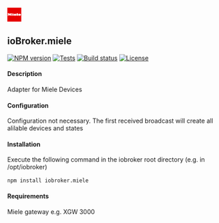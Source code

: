 ![Logo](admin/miele.png)
## ioBroker.miele

[![NPM version](http://img.shields.io/npm/v/iobroker.miele.svg)](https://www.npmjs.com/package/iobroker.miele)
[![Tests](http://img.shields.io/travis/soef/ioBroker.miele/master.svg)](https://travis-ci.org/soef/ioBroker.miele)
[![Build status](https://ci.appveyor.com/api/projects/status/o43a9fj5a19d5n6y?svg=true)](https://ci.appveyor.com/project/soef/iobroker-miele)
[![License](https://img.shields.io/badge/license-MIT-blue.svg?style=flat)](https://github.com/soef/iobroker.miele/blob/master/LICENSE)

<!-- [![Downloads](https://img.shields.io/npm/dm/iobroker.miele.svg)](https://www.npmjs.com/package/iobroker.miele)-->

#### Description

Adapter for Miele Devices

#### Configuration
Configuration not necessary. The first received broadcast will create all alilable devices and states

#### Installation
Execute the following command in the iobroker root directory (e.g. in /opt/iobroker)
```
npm install iobroker.miele 
```

#### Requirements
Miele gateway e.g. XGW 3000
<!--
### License
The MIT License (MIT)

Copyright (c) 2015-2016 soef <soef@gmx.net>

Permission is hereby granted, free of charge, to any person obtaining a copy
of this software and associated documentation files (the "Software"), to deal
in the Software without restriction, including without limitation the rights
to use, copy, modify, merge, publish, distribute, sublicense, and/or sell
copies of the Software, and to permit persons to whom the Software is
furnished to do so, subject to the following conditions:

The above copyright notice and this permission notice shall be included in
all copies or substantial portions of the Software.

THE SOFTWARE IS PROVIDED "AS IS", WITHOUT WARRANTY OF ANY KIND, EXPRESS OR
IMPLIED, INCLUDING BUT NOT LIMITED TO THE WARRANTIES OF MERCHANTABILITY,
FITNESS FOR A PARTICULAR PURPOSE AND NONINFRINGEMENT. IN NO EVENT SHALL THE
AUTHORS OR COPYRIGHT HOLDERS BE LIABLE FOR ANY CLAIM, DAMAGES OR OTHER
LIABILITY, WHETHER IN AN ACTION OF CONTRACT, TORT OR OTHERWISE, ARISING FROM,
OUT OF OR IN CONNECTION WITH THE SOFTWARE OR THE USE OR OTHER DEALINGS IN
THE SOFTWARE.
-->